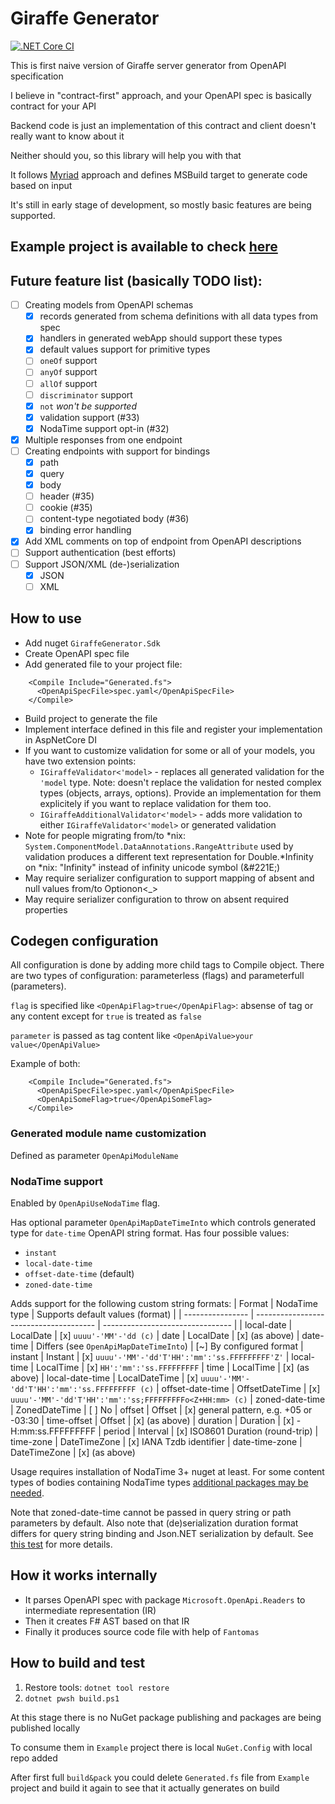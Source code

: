 # Giraffe Generator
[![.NET Core CI](https://github.com/Szer/GiraffeGenerator/workflows/.NET%20Core/badge.svg?branch=master)](https://github.com/Szer/GiraffeGenerator/actions?query=workflow%3A%22.NET+Core%22)


This is first naive version of Giraffe server generator from OpenAPI specification

I believe in "contract-first" approach, and your OpenAPI spec is basically contract for your API

Backend code is just an implementation of this contract and client doesn't really want to know about it

Neither should you, so this library will help you with that

It follows [Myriad](https://github.com/MoiraeSoftware/myriad) approach and defines MSBuild target to generate code based on input

It's still in early stage of development, so mostly basic features are being supported.

## Example project is available to check [here](https://github.com/Szer/GiraffeGenerator/tree/master/src/Example)

## Future feature list (basically TODO list):

- [ ] Creating models from OpenAPI schemas
   - [x] records generated from schema definitions with all data types from spec
   - [x] handlers in generated webApp should support these types
   - [x] default values support for primitive types
   - [ ] `oneOf` support
   - [ ] `anyOf` support
   - [ ] `allOf` support
   - [ ] `discriminator` support
   - [x] `not` *won't be supported*
   - [x] validation support (#33)
   - [x] NodaTime support opt-in (#32)
- [x] Multiple responses from one endpoint
- [ ] Creating endpoints with support for bindings
   - [x] path
   - [x] query
   - [x] body
   - [ ] header (#35)
   - [ ] cookie (#35)
   - [ ] content-type negotiated body (#36)
   - [x] binding error handling
- [x] Add XML comments on top of endpoint from OpenAPI descriptions
- [ ] Support authentication (best efforts)
- [ ] Support JSON/XML (de-)serialization
   - [x] JSON
   - [ ] XML

## How to use

- Add nuget `GiraffeGenerator.Sdk`
- Create OpenAPI spec file
- Add generated file to your project file:
```
    <Compile Include="Generated.fs">
      <OpenApiSpecFile>spec.yaml</OpenApiSpecFile>
    </Compile>
```
- Build project to generate the file
- Implement interface defined in this file and register your implementation in AspNetCore DI
- If you want to customize validation for some or all of your models, you have two extension points:
  - `IGiraffeValidator<'model>` - replaces all generated validation for the `'model` type.
    Note: doesn't replace the validation for nested complex types (objects, arrays, options).
    Provide an implementation for them explicitely if you want to replace validation for them too.
  - `IGiraffeAdditionalValidator<'model>` - adds more validation
    to either `IGiraffeValidator<'model>` or generated validation
- Note for people migrating from/to *nix: `System.ComponentModel.DataAnnotations.RangeAttribute` used
  by validation produces a different text representation for Double.*Infinity on *nix:
  "Infinity" instead of infinity unicode symbol (&#221E;)
- May require serializer configuration to support mapping of absent and null values from/to Optionon<_>
- May require serializer configuration to throw on absent required properties

## Codegen configuration

All configuration is done by adding more child tags to Compile object.
There are two types of configuration: parameterless (flags) and parameterfull (parameters).

`flag` is specified like `<OpenApiFlag>true</OpenApiFlag>`: absense of tag or any content except for `true` is treated as `false`

`parameter` is passed as tag content like `<OpenApiValue>your value</OpenApiValue>`

Example of both:
```
    <Compile Include="Generated.fs">
      <OpenApiSpecFile>spec.yaml</OpenApiSpecFile>
      <OpenApiSomeFlag>true</OpenApiSomeFlag>
    </Compile>
```

### Generated module name customization
Defined as parameter `OpenApiModuleName`

### NodaTime support
Enabled by `OpenApiUseNodaTime` flag.

Has optional parameter `OpenApiMapDateTimeInto` which controls generated type for `date-time` OpenAPI string format.
Has four possible values:
- `instant`
- `local-date-time`
- `offset-date-time` (default)
- `zoned-date-time`

Adds support for the following custom string formats:
| Format           | NodaTime type                          | Supports default values (format) |
| ---------------- | -------------------------------------- | -------------------------------- |
| local-date       | LocalDate                              | [x] `uuuu'-'MM'-'dd (c)`
| date             | LocalDate                              | [x] (as above)
| date-time        | Differs (see `OpenApiMapDateTimeInto`) | [~] By configured format
| instant          | Instant                                | [x] `uuuu'-'MM'-'dd'T'HH':'mm':'ss.FFFFFFFFF'Z'` 
| local-time       | LocalTime                              | [x] `HH':'mm':'ss.FFFFFFFFF`
| time             | LocalTime                              | [x] (as above)
| local-date-time  | LocalDateTime                          | [x] `uuuu'-'MM'-'dd'T'HH':'mm':'ss.FFFFFFFFF (c)`
| offset-date-time | OffsetDateTime                         | [x] `uuuu'-'MM'-'dd'T'HH':'mm':'ss;FFFFFFFFFo<Z+HH:mm> (c)`
| zoned-date-time  | ZonedDateTime                          | [ ] No
| offset           | Offset                                 | [x] general pattern, e.g. +05 or -03:30
| time-offset      | Offset                                 | [x] (as above)
| duration         | Duration                               | [x] -H:mm:ss.FFFFFFFFF
| period           | Interval                               | [x] ISO8601 Duration (round-trip)
| time-zone        | DateTimeZone                           | [x] IANA Tzdb identifier
| date-time-zone   | DateTimeZone                           | [x] (as above)

Usage requires installation of NodaTime 3+ nuget at least.
For some content types of bodies containing NodaTime types [additional packages may be needed](https://nodatime.org/3.0.x/userguide/serialization).

Note that zoned-date-time cannot be passed in query string or path parameters by default.
Also note that (de)serialization duration format differs for query string binding and
Json.NET serialization by default. See [this test](https://github.com/bessgeor/GiraffeGenerator/blob/feature/noda-time-support__%2332/tests/GiraffeGenerator.IntegrationTests/SpecGeneralForNodaTimeTests.fs#L115) for more details.

## How it works internally

- It parses OpenAPI spec with package `Microsoft.OpenApi.Readers` to intermediate representation (IR)
- Then it creates F# AST based on that IR
- Finally it produces source code file with help of `Fantomas`

## How to build and test

1. Restore tools: `dotnet tool restore`
1. `dotnet pwsh build.ps1`

At this stage there is no NuGet package publishing and packages are being published locally

To consume them in `Example` project there is local `NuGet.Config` with local repo added

After first full `build&pack` you could delete `Generated.fs` file from `Example` project and build it again to see that it actually generates on build
